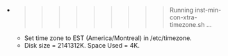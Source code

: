 * >>>>>>>>> Running inst-min-con-xtra-timezone.sh ...
  * Set time zone to EST (America/Montreal) in /etc/timezone.
  * Disk size = 2141312K. Space Used = 4K.
